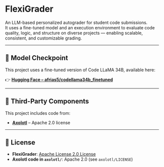 # **FlexiGrader**

An LLM-based personalized autograder for student code submissions.  
It uses a fine-tuned model and an execution environment to evaluate code quality, logic, and structure on diverse projects — enabling scalable, consistent, and customizable grading.

---

## 🔗 Model Checkpoint

This project uses a fine-tuned version of Code LLaMA 34B, available here:

👉 **[Hugging Face – afrias5/codellama34b_finetuned](https://huggingface.co/afrias5/codellama34b_finetuned)**

---

## 🧩 Third-Party Components

This project includes code from:

- **[Axolotl](https://github.com/axolotl-ai-cloud/axolotl)** – Apache 2.0 license

---

## 📄 License

- **FlexiGrader**: [Apache License 2.0 License](./LICENSE) 
- **Axolotl code in `axolotl/`**: Apache 2.0 (see `axolotl/LICENSE`)
